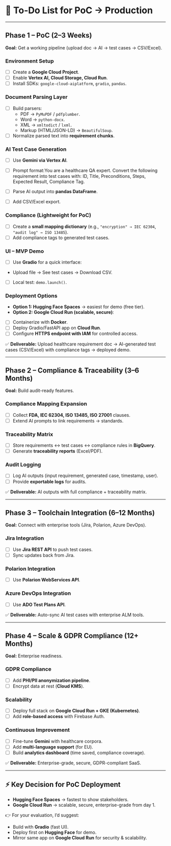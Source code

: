 # 📝 To-Do List for PoC → Production

---

## Phase 1 – PoC (2–3 Weeks)

**Goal:** Get a working pipeline (upload doc → AI → test cases → CSV/Excel).

### Environment Setup
- [ ] Create a **Google Cloud Project**.
- [ ] Enable **Vertex AI, Cloud Storage, Cloud Run**.
- [ ] Install SDKs: `google-cloud-aiplatform`, `gradio`, `pandas`.

### Document Parsing Layer
- [ ] Build parsers:
  - PDF → `PyMuPDF` / `pdfplumber`.
  - Word → `python-docx`.
  - XML → `xmltodict` / `lxml`.
  - Markup (HTML/JSON-LD) → `BeautifulSoup`.
- [ ] Normalize parsed text into **requirement chunks**.

### AI Test Case Generation
- [ ] Use **Gemini via Vertex AI**.
- [ ] Prompt format:You are a healthcare QA expert.
Convert the following requirement into test cases with:
ID, Title, Preconditions, Steps, Expected Result, Compliance Tag.



- [ ] Parse AI output into **pandas DataFrame**.
- [ ] Add CSV/Excel export.

### Compliance (Lightweight for PoC)
- [ ] Create a **small mapping dictionary** (e.g., `"encryption" → IEC 62304`, `"audit log" → ISO 13485`).
- [ ] Add compliance tags to generated test cases.

### UI – MVP Demo
- [ ] Use **Gradio** for a quick interface:
- Upload file → See test cases → Download CSV.
- [ ] Local test: `demo.launch()`.

### Deployment Options
- **Option 1: Hugging Face Spaces** → easiest for demo (free tier).
- **Option 2: Google Cloud Run (scalable, secure)**:
- [ ] Containerize with **Docker**.
- [ ] Deploy Gradio/FastAPI app on **Cloud Run**.
- [ ] Configure **HTTPS endpoint with IAM** for controlled access.

✅ **Deliverable:** Upload healthcare requirement doc → AI-generated test cases (CSV/Excel) with compliance tags → deployed demo.

---

## Phase 2 – Compliance & Traceability (3–6 Months)

**Goal:** Build audit-ready features.

### Compliance Mapping Expansion
- [ ] Collect **FDA, IEC 62304, ISO 13485, ISO 27001** clauses.
- [ ] Extend AI prompts to link requirements → standards.

### Traceability Matrix
- [ ] Store requirements ↔ test cases ↔ compliance rules in **BigQuery**.
- [ ] Generate **traceability reports** (Excel/PDF).

### Audit Logging
- [ ] Log AI outputs (input requirement, generated case, timestamp, user).
- [ ] Provide **exportable logs** for audits.

✅ **Deliverable:** AI outputs with full compliance + traceability matrix.

---

## Phase 3 – Toolchain Integration (6–12 Months)

**Goal:** Connect with enterprise tools (Jira, Polarion, Azure DevOps).

### Jira Integration
- [ ] Use **Jira REST API** to push test cases.
- [ ] Sync updates back from Jira.

### Polarion Integration
- [ ] Use **Polarion WebServices API**.

### Azure DevOps Integration
- [ ] Use **ADO Test Plans API**.

✅ **Deliverable:** Auto-sync AI test cases with enterprise ALM tools.

---

## Phase 4 – Scale & GDPR Compliance (12+ Months)

**Goal:** Enterprise readiness.

### GDPR Compliance
- [ ] Add **PHI/PII anonymization pipeline**.
- [ ] Encrypt data at rest (**Cloud KMS**).

### Scalability
- [ ] Deploy full stack on **Google Cloud Run + GKE (Kubernetes)**.
- [ ] Add **role-based access** with Firebase Auth.

### Continuous Improvement
- [ ] Fine-tune **Gemini** with healthcare corpora.
- [ ] Add **multi-language support** (for EU).
- [ ] Build **analytics dashboard** (time saved, compliance coverage).

✅ **Deliverable:** Enterprise-grade, secure, GDPR-compliant SaaS.

---

## ⚡ Key Decision for PoC Deployment

- **Hugging Face Spaces** → fastest to show stakeholders.
- **Google Cloud Run** → scalable, secure, enterprise-grade from day 1.

👉 For your evaluation, I’d suggest:
- Build with **Gradio** (fast UI).
- Deploy first on **Hugging Face** for demo.
- Mirror same app on **Google Cloud Run** for security & scalability.
